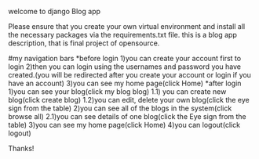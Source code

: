 welcome to django Blog app

Please ensure that you create your own virtual environment and install all the necessary packages via the requirements.txt file. 
this is a blog app description, that is final project of opensource.

#my navigation bars
  *before login
      1)you can create your account first to login
      2)then you can login using the usernames and password you have created.(you will be redirected after you create your account or login if you have an account)
      3)you can see my home page(click Home)
   *after login
       1)you can see your blog(click my blog blog)
            1.1) you can create new blog(click create blog)
            1.2)you can edit, delete your own blog(click the eye sign from the table)
       2)you can see all of the blogs in the system(click browse all)
            2.1)you can see details of one blog(click the Eye sign from the table)
       3)you can see my home page(click Home)
       4)you can logout(click logout)


   
 Thanks!

